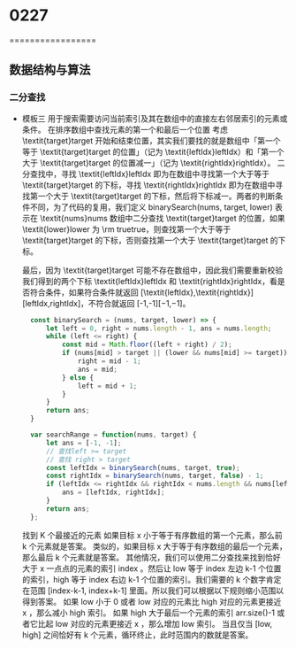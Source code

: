 # 0227
=================
## 数据结构与算法
### 二分查找
- 模板三 用于搜索需要访问当前索引及其在数组中的直接左右邻居索引的元素或条件。
  在排序数组中查找元素的第一个和最后一个位置
    考虑 \textit{target}target 开始和结束位置，其实我们要找的就是数组中「第一个等于 \textit{target}target 的位置」（记为 \textit{leftIdx}leftIdx）和「第一个大于 \textit{target}target 的位置减一」（记为 \textit{rightIdx}rightIdx）。
    二分查找中，寻找 \textit{leftIdx}leftIdx 即为在数组中寻找第一个大于等于 \textit{target}target 的下标，寻找 \textit{rightIdx}rightIdx 即为在数组中寻找第一个大于 \textit{target}target 的下标，然后将下标减一。两者的判断条件不同，为了代码的复用，我们定义 binarySearch(nums, target, lower) 表示在 \textit{nums}nums 数组中二分查找 \textit{target}target 的位置，如果 \textit{lower}lower 为 \rm truetrue，则查找第一个大于等于 \textit{target}target 的下标，否则查找第一个大于 \textit{target}target 的下标。

    最后，因为 \textit{target}target 可能不存在数组中，因此我们需要重新校验我们得到的两个下标 \textit{leftIdx}leftIdx 和 \textit{rightIdx}rightIdx，看是否符合条件，如果符合条件就返回 [\textit{leftIdx},\textit{rightIdx}][leftIdx,rightIdx]，不符合就返回 [-1,-1][−1,−1]。
  ```javascript
    const binarySearch = (nums, target, lower) => {
        let left = 0, right = nums.length - 1, ans = nums.length;
        while (left <= right) {
            const mid = Math.floor((left + right) / 2);
            if (nums[mid] > target || (lower && nums[mid] >= target)) {
                right = mid - 1;
                ans = mid;
            } else {
                left = mid + 1;
            }
        }
        return ans;
    }

    var searchRange = function(nums, target) {
        let ans = [-1, -1];
        // 查找left >= target
        // 查找 right > target
        const leftIdx = binarySearch(nums, target, true);
        const rightIdx = binarySearch(nums, target, false) - 1;
        if (leftIdx <= rightIdx && rightIdx < nums.length && nums[leftIdx] === target && nums[rightIdx] === target) {
            ans = [leftIdx, rightIdx];
        } 
        return ans;
    };
  ```
  找到 K 个最接近的元素
    如果目标 x 小于等于有序数组的第一个元素，那么前 k 个元素就是答案。
    类似的，如果目标 x 大于等于有序数组的最后一个元素，那么最后 k 个元素就是答案。
    其他情况，我们可以使用二分查找来找到恰好大于 x 一点点的元素的索引 index 。然后让 low 等于 index 左边 k-1 个位置的索引，high 等于 index 右边 k-1 个位置的索引。我们需要的 k 个数字肯定在范围 [index-k-1, index+k-1] 里面。所以我们可以根据以下规则缩小范围以得到答案。
        如果 low 小于 0 或者 low 对应的元素比 high 对应的元素更接近 x ，那么减小 high 索引。
        如果 high 大于最后一个元素的索引 arr.size()-1 或者它比起 low 对应的元素更接近 x ，那么增加 low 索引。
        当且仅当 [low, high] 之间恰好有 k 个元素，循环终止，此时范围内的数就是答案。
  ```javascript

  ```
  